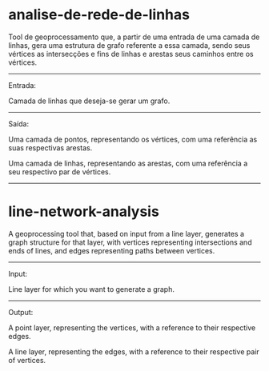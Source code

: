 # analise-de-rede-de-linhas
Tool de geoprocessamento que, a partir de uma entrada de uma camada de linhas, gera uma estrutura de grafo referente a essa camada, sendo seus vértices as intersecções e fins de linhas e arestas seus caminhos entre os vértices.

---

Entrada:

Camada de linhas que deseja-se gerar um grafo.

---

Saída:

Uma camada de pontos, representando os vértices, com uma referência as suas respectivas arestas.

Uma camada de linhas, representando as arestas, com uma referência a seu respectivo par de vértices.

---

# line-network-analysis

A geoprocessing tool that, based on input from a line layer, generates a graph structure for that layer, with vertices representing intersections and ends of lines, and edges representing paths between vertices.

---
Input:

Line layer for which you want to generate a graph.

---
Output:

A point layer, representing the vertices, with a reference to their respective edges.

A line layer, representing the edges, with a reference to their respective pair of vertices.
